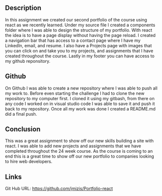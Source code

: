 
## Description

In this assignment we created our second portfolio of the course using react as we recently learned. Under my source file I created a components folder where I was able to design the structure of my portfolio. With react the idea is to have a page display without having the page reload. I created a navigation bar that has access to a contact page where I have my LinkedIn, email, and resume. I also have a Projects page with images that you can click on and take you to my projects, and assignments that I have created throughout the course. Lastly in my footer you can have access to my github reponsitory. 





## Github 

On Github I was able to create a new repository where I was able to push all my work to. Before even starting the challenge I had to clone the new repository to my computer first. I cloned it using my gitbash, from there on any code I worked on in visual studio code I was able to save it and push it back to my repository. Once all my work was done I created a README.md did a final push.







## Conclusion

This was a great assignment to show off our new skills building a site with react. I was able to add new projects and assignments that we have completed throughout the 24 week course. As the course is coming to an end this is a great time to show off our new portfolio to companies looking to hire web developers. 


## Links 
Git Hub URL: https://github.com/jmizis/Portfolio-react
